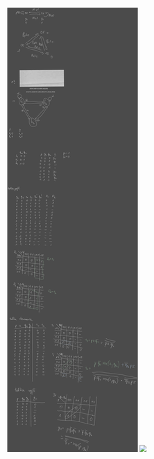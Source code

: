 ![](/Notatki/Semestr%203/Logika%20układów%20cyfrowych/Labolatoria/Labolatoria%2010/Drawing%202024-01-14%2014.50.28.excalidraw.svg)
![](/Notatki/Semestr%203/Logika%20układów%20cyfrowych/Labolatoria/Labolatoria%2010/lab10.circ)